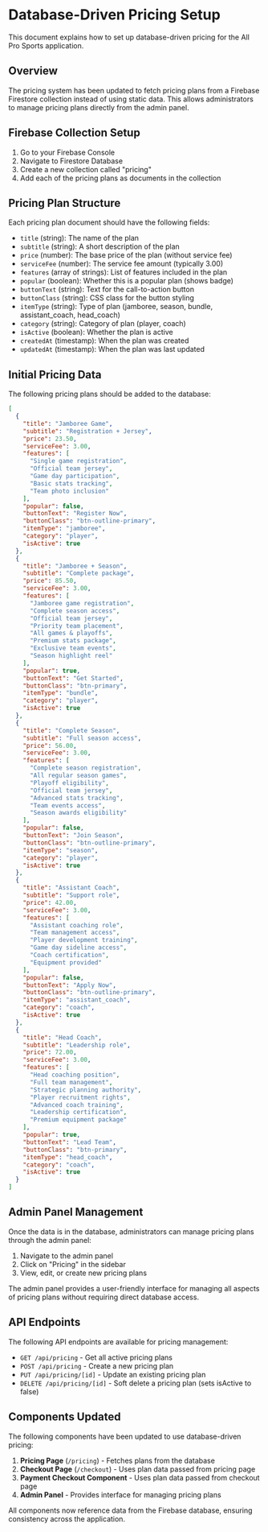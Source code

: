 # Database-Driven Pricing Setup

This document explains how to set up database-driven pricing for the All Pro Sports application.

## Overview

The pricing system has been updated to fetch pricing plans from a Firebase Firestore collection instead of using static data. This allows administrators to manage pricing plans directly from the admin panel.

## Firebase Collection Setup

1. Go to your Firebase Console
2. Navigate to Firestore Database
3. Create a new collection called "pricing"
4. Add each of the pricing plans as documents in the collection

## Pricing Plan Structure

Each pricing plan document should have the following fields:

- `title` (string): The name of the plan
- `subtitle` (string): A short description of the plan
- `price` (number): The base price of the plan (without service fee)
- `serviceFee` (number): The service fee amount (typically 3.00)
- `features` (array of strings): List of features included in the plan
- `popular` (boolean): Whether this is a popular plan (shows badge)
- `buttonText` (string): Text for the call-to-action button
- `buttonClass` (string): CSS class for the button styling
- `itemType` (string): Type of plan (jamboree, season, bundle, assistant_coach, head_coach)
- `category` (string): Category of plan (player, coach)
- `isActive` (boolean): Whether the plan is active
- `createdAt` (timestamp): When the plan was created
- `updatedAt` (timestamp): When the plan was last updated

## Initial Pricing Data

The following pricing plans should be added to the database:

```json
[
  {
    "title": "Jamboree Game",
    "subtitle": "Registration + Jersey",
    "price": 23.50,
    "serviceFee": 3.00,
    "features": [
      "Single game registration",
      "Official team jersey",
      "Game day participation",
      "Basic stats tracking",
      "Team photo inclusion"
    ],
    "popular": false,
    "buttonText": "Register Now",
    "buttonClass": "btn-outline-primary",
    "itemType": "jamboree",
    "category": "player",
    "isActive": true
  },
  {
    "title": "Jamboree + Season",
    "subtitle": "Complete package",
    "price": 85.50,
    "serviceFee": 3.00,
    "features": [
      "Jamboree game registration",
      "Complete season access",
      "Official team jersey",
      "Priority team placement",
      "All games & playoffs",
      "Premium stats package",
      "Exclusive team events",
      "Season highlight reel"
    ],
    "popular": true,
    "buttonText": "Get Started",
    "buttonClass": "btn-primary",
    "itemType": "bundle",
    "category": "player",
    "isActive": true
  },
  {
    "title": "Complete Season",
    "subtitle": "Full season access",
    "price": 56.00,
    "serviceFee": 3.00,
    "features": [
      "Complete season registration",
      "All regular season games",
      "Playoff eligibility",
      "Official team jersey",
      "Advanced stats tracking",
      "Team events access",
      "Season awards eligibility"
    ],
    "popular": false,
    "buttonText": "Join Season",
    "buttonClass": "btn-outline-primary",
    "itemType": "season",
    "category": "player",
    "isActive": true
  },
  {
    "title": "Assistant Coach",
    "subtitle": "Support role",
    "price": 42.00,
    "serviceFee": 3.00,
    "features": [
      "Assistant coaching role",
      "Team management access",
      "Player development training",
      "Game day sideline access",
      "Coach certification",
      "Equipment provided"
    ],
    "popular": false,
    "buttonText": "Apply Now",
    "buttonClass": "btn-outline-primary",
    "itemType": "assistant_coach",
    "category": "coach",
    "isActive": true
  },
  {
    "title": "Head Coach",
    "subtitle": "Leadership role",
    "price": 72.00,
    "serviceFee": 3.00,
    "features": [
      "Head coaching position",
      "Full team management",
      "Strategic planning authority",
      "Player recruitment rights",
      "Advanced coach training",
      "Leadership certification",
      "Premium equipment package"
    ],
    "popular": true,
    "buttonText": "Lead Team",
    "buttonClass": "btn-primary",
    "itemType": "head_coach",
    "category": "coach",
    "isActive": true
  }
]
```

## Admin Panel Management

Once the data is in the database, administrators can manage pricing plans through the admin panel:

1. Navigate to the admin panel
2. Click on "Pricing" in the sidebar
3. View, edit, or create new pricing plans

The admin panel provides a user-friendly interface for managing all aspects of pricing plans without requiring direct database access.

## API Endpoints

The following API endpoints are available for pricing management:

- `GET /api/pricing` - Get all active pricing plans
- `POST /api/pricing` - Create a new pricing plan
- `PUT /api/pricing/[id]` - Update an existing pricing plan
- `DELETE /api/pricing/[id]` - Soft delete a pricing plan (sets isActive to false)

## Components Updated

The following components have been updated to use database-driven pricing:

1. **Pricing Page** (`/pricing`) - Fetches plans from the database
2. **Checkout Page** (`/checkout`) - Uses plan data passed from pricing page
3. **Payment Checkout Component** - Uses plan data passed from checkout page
4. **Admin Panel** - Provides interface for managing pricing plans

All components now reference data from the Firebase database, ensuring consistency across the application.
